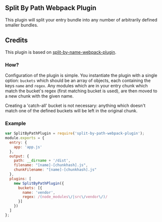 ## Split By Path Webpack Plugin

This plugin will split your entry bundle into any number of arbitrarily defined smaller bundles.

## Credits

This plugin is based on [split-by-name-webpack-plugin](https://github.com/soundcloud/split-by-name-webpack-plugin).

### How?

Configuration of the plugin is simple. You instantiate the plugin with a single option: `buckets` which should be an
array of objects, each containing the keys `name` and `regex`. Any modules which are in your entry chunk which match the
bucket's regex (first matching bucket is used), are then moved to a new chunk with the given name.

Creating a 'catch-all' bucket is not necessary: anything which doesn't match one of the defined buckets will be left in
the original chunk.

### Example

```js
var SplitByPathPlugin = require('split-by-path-webpack-plugin');
module.exports = {
  entry: {
    app: 'app.js'
  },
  output: {
    path: __dirname + '/dist',
    filename: "[name]-[chunkhash].js",
    chunkFilename: "[name]-[chunkhash].js"
  },
  plugins: [
    new SplitByPathPlugin({
      buckets: [{
        name: 'vendor',
        regex: /(node_modules\/|src\/vendor\/)/
      }]
    })
  ]
};
```
